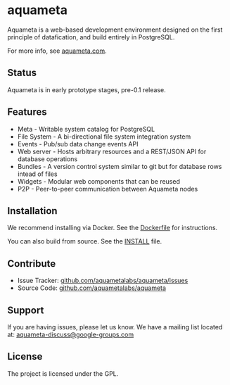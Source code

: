 aquameta
========

Aquameta is a web-based development environment designed on the first principle
of datafication, and build entirely in PostgreSQL.

For more info, see [aquameta.com](http://aquameta.com/).

Status
------

Aquameta is in early prototype stages, pre-0.1 release.

Features
--------

- Meta - Writable system catalog for PostgreSQL
- File System - A bi-directional file system integration system
- Events - Pub/sub data change events API
- Web server - Hosts arbitrary resources and a REST/JSON API for database operations
- Bundles - A version control system similar to git but for database rows intead of files
- Widgets - Modular web components that can be reused
- P2P - Peer-to-peer communication between Aquameta nodes

Installation
------------

We recommend installing via Docker.  See the [Dockerfile](https://github.com/aquametalabs/aquameta/blob/master/Dockerfile) for instructions.

You can also build from source.  See the [INSTALL](https://github.com/aquametalabs/aquameta/blob/master/INSTALL.md) file.


Contribute
----------

- Issue Tracker: [github.com/aquametalabs/aquameta/issues](http://github.com/aquametalabs/aquameta/issues)
- Source Code: [github.com/aquametalabs/aquameta](github.com/aquametalabs/aquameta)

Support
-------

If you are having issues, please let us know.
We have a mailing list located at: aquameta-discuss@google-groups.com

License
-------

The project is licensed under the GPL.
